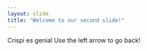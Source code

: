 ```yaml
---
layout: slide
title: "Welcome to our second slide!"
---
```

Crispi es genial
Use the left arrow to go back!
